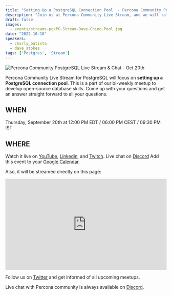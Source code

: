 ```yaml
---
title: "Setting Up a PostgreSQL Connection Pool  - Percona Community PostgreSQL Live Stream & Chat - Oct, 20th"
description: "Join us at Percona Community Live Stream, and we will talk about how to set up a PostgreSQL connection pool with database experts on Thursday, October 20th at 12:00 PM EDT / 06:00 PM CEST / 09:30 PM IST"
draft: false
images:
  - events/streams-pg/PG-Stream-Dave-Chino-Pool.jpg
date: "2022-10-18"
speakers:
  - charly_batista
  - dave_stokes
tags: ['Postgres', 'Stream']
---
```


![Percona Community PostgreSQL Live Stream & Chat - Oct 20th](events/streams-pg/PG-Stream-Dave-Chino-Pool.jpg)

Percona Community Live Stream for PostgreSQL will focus on **setting up a PostgreSQL connection pool**. This is a part of our bi-weekly meetup to develop open-source database skills. Come up with your questions and get an answer straight forward to all your questions.
 
## WHEN
 
Thursday, September 20th at 12:00 PM EDT / 06:00 PM CEST / 09:30 PM IST

 
## WHERE
Watch it live on [YouTube](https://www.youtube.com/watch?v=fZ84jx6kvpU), [Linkedin](https://www.linkedin.com/video/event/urn:li:ugcPost:6988047982055067649/), and [Twitch](https://www.twitch.tv/perconacommunity).
Live chat on [Discord](http://per.co.na/discord)
Add this event to your [Google Calendar](https://calendar.google.com/calendar/u/0/r/eventedit?text=Setting+Up+a+PostgreSQL+Connection+Pool+-+Percona+Community+Live+Stream&dates=20221020%2B160000%2B0000Z/20221020%2B170000%2B0000Z&location=https://studio.restream.io/guest/TkVBR1BNeeQgH34ZIkYLjqtoWCWJPzw?event%26eventId%3Dcf826706-8981-412f-bc1c-ce5f8288f6c5&details=Join+us+at+Percona+Community+Live+Stream,+and+we+will+talk+about+how+to+setting+up+a+PostgreSQL+connection+pool+with+database+experts+on+Thursday,+October+20th+at+12:00+PM+EDT+/+06:00+PM+CEST+/+09:30+PM+IST&sf=true).

Also, it will be streamed directly on this page: 

<div style="padding:56.25% 0 0 0;position:relative;"><iframe src="https://player.restream.io/?token=e3458c6bd8094c7cb9954dd5d4c88dd9" allow="autoplay" allowfullscreen frameborder="0" style="position:absolute;top:0;left:0;width:100%;height:100%;"/></iframe></div>

Follow us on [Twitter](https://twitter.com/PerconaBytes) and get informed of all upcoming meetups.

Live chat with Percona community is always available on [Discord](http://per.co.na/discord).